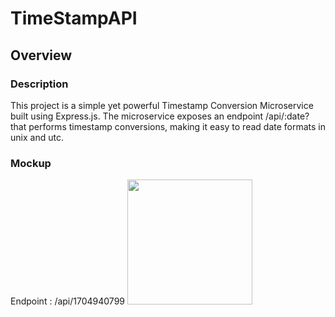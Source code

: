 # TimeStampAPI

## Overview
### Description

This project is a simple yet powerful Timestamp Conversion Microservice built using Express.js. The microservice exposes an endpoint /api/:date? that performs timestamp conversions, making it easy to read date formats in unix and utc.

### Mockup

Endpoint : /api/1704940799
<img src="" width ="200"/>
